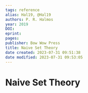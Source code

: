 ```yaml
---
tags: reference
alias: Hal19, @Hal19
authors: P. R. Halmos
year: 2019
DOI: 
eprint: 
pages: 
publisher: Bow Wow Press
title: Naive Set Theory
date created: 2023-07-31 09:51:38
date modified: 2023-07-31 09:53:05
---
```


# Naive Set Theory